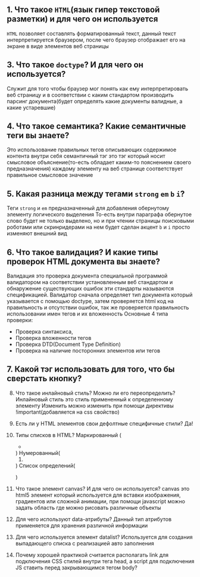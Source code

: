 ## 1. Что такое `HTML`(язык гипер текстовой разметки) и для чего он используется
`HTML` позволяет составлять форматированный текст, данный текст интерпретируется браузером, 
после чего браузер отображает его на экране в виде элементов веб страницы


## 3. Что такое `doctype`? И для чего он используется?
Служит для того чтобы браузер мог понять как ему интерпретировать веб страницу и в соответствии с каким стандартом
производить парсинг документа(будет определять какие документы валидные, а какие устаревшие)


## 4. Что такое семантика? Какие семантичные теги вы знаете?
Это использование правильных тегов описывающих содержимое контента внутри себя
семантичный тэг это тэг который носит смысловое объяснение(то-есть обладает каким-то пояснением своего предназначения)
каждому элементу на веб странице соответствует правильное смысловое значение


## 5. Какая разница между тегами `strong` `em` `b` `i`?
   Теги `strong` и `em` предназначенный для добавления обернутому элементу логического выделения
   То-есть внутри параграфа обернутое слово будет не только выделено, но и при чтении страницы поисковыми роботами или
   скринридерами на нем будет сделан акцент `b` и `i` просто изменяют внешний вид


## 6. Что такое валидация? И какие типы проверок HTML документа вы знаете?
Валидация это проверка документа специальной программой валидатором на соответствии установленным веб стандартом и
обнаружение существующих ошибок эти стандарты называются спецификацией.
Валидатор сначала определяет тип документа который указывается с помощью doctype, затем проверяется html код на
правильность и отсутствии ошибок, так же проверяется правильность использовании имен тегов и их вложенность
Основные 4 типа проверки:
* Проверка синтаксиса,
* Проверка вложенности тегов
* Проверка DTD(Document Type Definition)
* Проверка на наличие посторонних элементов или тегов


## 7. Какой тэг использовать для того, что бы сверстать кнопку?

8. Что такое инлайновый стиль? Можно ли его переопределить?
   Инлайновый стиль это стиль примененный к определенному элементу
   Изменить можно изменить при помощи директивы !important(добавляется на css свойство)


9. Есть ли у HTML элементов свои дефолтные специфичные стили? Да!


10. Типы списков в HTML?
    Маркированный (<ul><li></li></ul>)
    Нумерованный(<ol><li></li></ol>)
    Список определений(<dl><dt></dt><dd></dd></dl>)


11. Что такое элемент canvas? И для чего он используется?
    canvas это html5 элемент который используется для вставки изображения, градиентов или сложной анимации,
    при помощи javascript можно задать область где можно рисовать различные объекты


12. Для чего используют data-атрибуты? 
    Данный тип атрибутов применяется для хранения различной информации


13. Для чего используется элемент datalist?
    Используется для создания выпадающего списка с реализацией авто заполнения


14. Почему хорошей практикой считается располагать link для подключения CSS стилей внутри тега head,
    а script для подключения JS ставить перед закрывающимся тегом body?
      